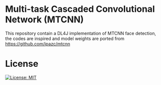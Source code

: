 # Multi-task Cascaded Convolutional Network (MTCNN)

This repository contain a DL4J implementation of MTCNN face detection, the codes are inspired and model weights are ported from https://github.com/ipazc/mtcnn

# License

[![License: MIT](https://img.shields.io/badge/License-MIT-yellow.svg)](https://opensource.org/licenses/MIT)
